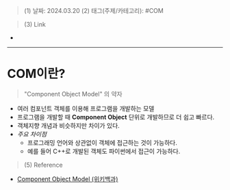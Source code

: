 >(1) 날짜: 2024.03.20
>(2) 태그(주제/카테고리): #COM

>(3) Link
- 
---
# COM이란?
> "Component Object Model" 의 약자

- 여러 컴포넌트 객체를 이용해 프로그램을 개발하는 모델
- 프로그램을 개발할 때 **Component Object** 단위로 개발하므로 더 쉽고 빠르다.
- 객체지향 개념과 비슷하지만 차이가 있다.
- *주요 차이점*
	- 프로그래밍 언어와 상관없이 객체에 접근하는 것이 가능하다.
	- 예를 들어 C++로 개발된 객체도 파이썬에서 접근이 가능하다.


>(5) Reference
- [Component Object Model (위키백과)](https://en.wikipedia.org/wiki/Component_Object_Model)